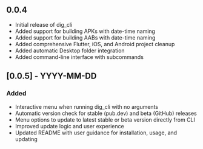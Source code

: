 ## 0.0.4

* Initial release of dig_cli
* Added support for building APKs with date-time naming
* Added support for building AABs with date-time naming  
* Added comprehensive Flutter, iOS, and Android project cleanup
* Added automatic Desktop folder integration
* Added command-line interface with subcommands

## [0.0.5] - YYYY-MM-DD
### Added
- Interactive menu when running dig_cli with no arguments
- Automatic version check for stable (pub.dev) and beta (GitHub) releases
- Menu options to update to latest stable or beta version directly from CLI
- Improved update logic and user experience
- Updated README with user guidance for installation, usage, and updating
